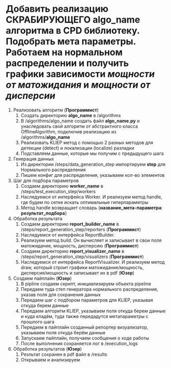 # Добавить реализацию СКРАБИРУЮЩЕГО algo_name алгоритма в CPD библиотеку. Подобрать мета параметры. Работаем на нормальном распределении и получить графики зависимости _мощности от матожидания_ и _мощности от дисперсии_

1. Реализовать алгоритм (**Программист**)
    1. Создать директорию **algo_name** в /algorithms
    2. В /algorithms/algo_name создать файл **algo_name.py** и унаследовать свой алгоритм от абстрактного класса OfflineAlgorithm, подключив реализацию из /algorithms/**algo_name**
    3. Реализовать KLIEP метод с помощью 2 разных методов для детекции (detect) и локализации (localize) разладки
    4. Подставляем данные, которые мы получим с предыдущего шага
2. Генерация данных
    1. Из директории /steps/data_generation_step импортируем **step** для Нормального распределения
    2. Пишем конфиг для распределения, указываем кол-во элементов
3. Шаг для подбора параметров
    1. Создаем директорию **worker_name** в /steps/test_execution_step/workers
    2. Наследуемся от интерфейса Worker. И реализуем метод handle, где будем по сетке искать оптимальные гиперпараметры 
    3. Метод handle возвращает словарь {**название_мета-параметра**: **результат_подбора**} 
4. Обработка результата
   1. Создаем директорию **report_builder_name** в /steps/report_generation_step/reporters (**Программист**)
   2. Наследуемся от интерфейса ReportBuilder. 
   3. Реализуем метод build. Он вычисляет и записывает в свои поля матожидание, мощность, дисперсию (**Программист**)
   4. Создаем директорию **report_visualizer_name** в /steps/report_generation_step/visualizers (**Программист**)
   5. Наследуемся от интерфейса ReportVisualizer. И реализуем метод draw, который строит графики матожидание/мощность, дисперсия/мощность и записывает их в pdf (**Юзер**)
5. Создаем пайплайн (**Юзер**)
   1. В pipline создаем скрипт, инициализируем объекта pipeline
   2. Передаем туда степ генератора нормального распределения, указав поля для сохранения данных
   3. Передаем шаг с подбором параметров для KLIEP, указывая откуда берем данные 
   4. Передаем алгоритм KLIEP, указываем поля откуда берем данные и куда кладём, туда также передадутся метапараметры с прошлого шага 
   5. Передаем в пайплайн созданный репортер визуализатор, указываем поля откуда берём данные
   6. Запускаем пайплайн, получаем сообщения о ходе работы
   7. После выполнения сохраняется лог в /execution_logs
6. Обработка результатов (**Юзер**)
   1. Резльтат сохранен в pdf файл в /results
   2. Открываем и анализируем

